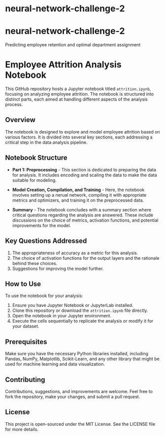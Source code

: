 # neural-network-challenge-2

# neural-network-challenge-2

Predicting employee retention and optimal department assignment

# Employee Attrition Analysis Notebook

This GitHub repository hosts a Jupyter notebook titled `attrition.ipynb`, focusing on analyzing employee attrition. The notebook is structured into distinct parts, each aimed at handling different aspects of the analysis process.

## Overview

The notebook is designed to explore and model employee attrition based on various factors. It is divided into several key sections, each addressing a critical step in the data analysis pipeline.

## Notebook Structure

- **Part 1: Preprocessing** - This section is dedicated to preparing the data for analysis. It includes encoding and scaling the data to make the data suitable for modeling.

- **Model Creation, Compilation, and Training** - Here, the notebook involves setting up a nerual network, compiling it with appropriate metrics and optimizers, and training it on the preprocessed data.

- **Summary** - The notebook concludes with a summary section where critical questions regarding the analysis are answered. These include discussions on the choice of metrics, activation functions, and potential improvements for the model.

## Key Questions Addressed

1. The appropriateness of accuracy as a metric for this analysis.
2. The choice of activation functions for the output layers and the rationale behind these choices.
3. Suggestions for improving the model further.

## How to Use

To use the notebook for your analysis:

1. Ensure you have Jupyter Notebook or JupyterLab installed.
2. Clone this repository or download the `attrition.ipynb` file directly.
3. Open the notebook in your Jupyter environment.
4. Execute the cells sequentially to replicate the analysis or modify it for your dataset.

## Prerequisites

Make sure you have the necessary Python libraries installed, including Pandas, NumPy, Matplotlib, Scikit-Learn, and any other library that might be used for machine learning and data visualization.

## Contributing

Contributions, suggestions, and improvements are welcome. Feel free to fork the repository, make your changes, and submit a pull request.

## License

This project is open-sourced under the MIT License. See the LICENSE file for more details.
